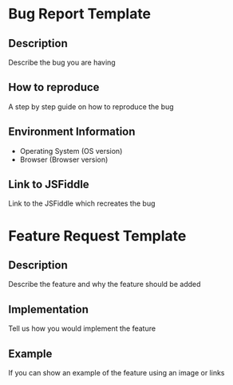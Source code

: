 <!--

  ✖ Please do not post usage questions to GitHub Issues.
    For these types of questions use our Gitter chatroom or StackOverflow.

	
  ✔ Submitting Bugs and Enhancements.
	Before submitting a bug make sure you do the following:
	
	- Check out our contributing guide for info on our release cycle.
	
	- Fork our boilerplate JSFiddle to create a test case for your bug.
	  If a bug is apparent in the docs, that's ok as a test case, just
	  make it clear exactly how to reproduce the issue. Only bugs that
	  include a test case can be triaged.
	  
	  
  ✔ Pull Requests
    When adding pull requests, be sure to merge into the next branch.
	If you need to demonstrate a fix in next release, you can use our
	JSFiddle.
	
	
	
	If your bug uses a third party framework like Ember, Meteor, or Angular.
	Be sure to submit the issue to their respective issues boards. If you
	are confident the bug is part of the 'vanilla' SUI release, keep in mind
	not all maintainers are familiar with all framework and a simple test
	case is greatly appreciated.
	
	
	
	Gitter: https://gitter.im/Semantic-Org/Semantic-UI
	StackOverflow: https://stackoverflow.com/questions/tagged/semantic-ui
	Contributing Guide: https://github.com/Semantic-Org/Semantic-UI/blob/master/CONTRIBUTING.md
	JSFiddle boilerplate: https://jsfiddle.net/ca0rovs3/
	
	
	
	Make sure you name your issue correctly!
	
	Semantic UI boards use a special naming convention to help tag issue titles by the component
	the issue is related to.

	Bugs
	Please tag titles in the format "[Component] Sub-type should do correct behavior". Please use
	standard title case for titles, including the bracketed tag.

	For example
      [Dropdown] Multiple Selection Should Preserve "Set Selected" Order
	  [Validation] - E-mail Validation Should Handle Cyrillic
	  [Button] - Grouped Buttons Should Display Correctly on Mobile
	
	
	Enhancements
	For new feature requests, you can use the format "[Component] Add new feature"

	For example
	  [Dropdown] Add "Clearable" Setting
	  [Validation] Add Rules for Zipcode Validation
	  [API] Add "onProgress" callback setting
	
-->



# Bug Report Template

## Description
Describe the bug you are having

## How to reproduce
A step by step guide on how to reproduce the bug

## Environment Information
- Operating System (OS version)
- Browser (Browser version)

## Link to JSFiddle
Link to the JSFiddle which recreates the bug




# Feature Request Template

## Description
Describe the feature and why the feature should be added

## Implementation
Tell us how you would implement the feature

## Example
If you can show an example of the feature using an image or links
